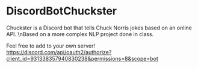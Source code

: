 # DiscordBotChuckster
Chuckster is a Discord bot that tells Chuck Norris jokes based on an online API.
\nBased on a more complex NLP project done in class.

Feel free to add to your own server!
https://discord.com/api/oauth2/authorize?client_id=931338357940830238&permissions=8&scope=bot
